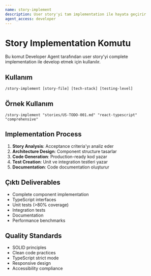 ```yaml
---
name: story-implement
description: User story'yi tam implementation ile hayata geçirir
agent_access: developer
---
```


# Story Implementation Komutu

Bu komut Developer Agent tarafından user story'yi complete implementation ile develop etmek için kullanılır.

## Kullanım
```
/story-implement [story-file] [tech-stack] [testing-level]
```

## Örnek Kullanım
```
/story-implement "stories/US-TODO-001.md" "react-typescript" "comprehensive"
```

## Implementation Process
1. **Story Analysis**: Acceptance criteria'yı analiz eder
2. **Architecture Design**: Component structure tasarlar
3. **Code Generation**: Production-ready kod yazar
4. **Test Creation**: Unit ve integration testleri yazar
5. **Documentation**: Code documentation oluşturur

## Çıktı Deliverables
- Complete component implementation
- TypeScript interfaces
- Unit tests (>80% coverage)
- Integration tests
- Documentation
- Performance benchmarks

## Quality Standards
- SOLID principles
- Clean code practices
- TypeScript strict mode
- Responsive design
- Accessibility compliance